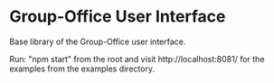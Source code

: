 Group-Office User Interface
===========================

Base library of the Group-Office user interface.

Run: "npm start" from the root and visit http://localhost:8081/ for the examples from the examples directory.